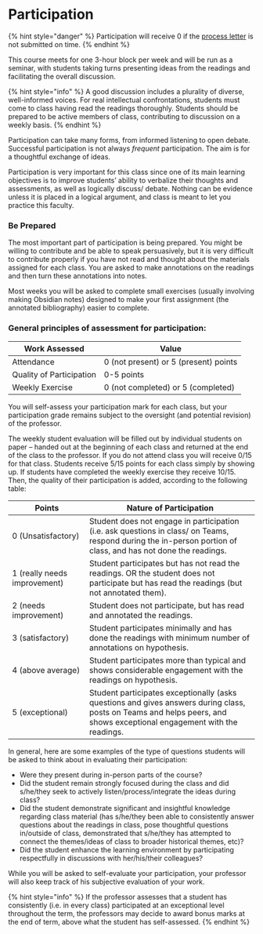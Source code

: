 # Participation



{% hint style="danger" %}
Participation will receive 0 if the [process letter](process-letters.md) is not submitted on time.&#x20;
{% endhint %}

This course meets for one 3-hour block per week and will be run as a seminar, with students taking turns presenting ideas from the readings and facilitating the overall discussion.&#x20;

{% hint style="info" %}
A good discussion includes a plurality of diverse, well-informed voices. For real intellectual confrontations, students must come to class having read the readings thoroughly. Students should be prepared to be active members of class, contributing to discussion on a weekly basis.
{% endhint %}

Participation can take many forms, from informed listening to open debate. Successful participation is not always _frequent_ participation. The aim is for a thoughtful exchange of ideas.

Participation is very important for this class since one of its main learning objectives is to improve students’ ability to verbalize their thoughts and assessments, as well as logically discuss/ debate. Nothing can be evidence unless it is placed in a logical argument, and class is meant to let you practice this faculty.&#x20;

### Be Prepared

The most important part of participation is being prepared. You might be willing to contribute and be able to speak persuasively, but it is very difficult to contribute properly if you have not read and thought about the materials assigned for each class. You are asked to make annotations on the readings and then turn these annotations into notes.

Most weeks you will be asked to complete small exercises (usually involving making Obsidian notes) designed to make your first assignment (the annotated bibliography) easier to complete.&#x20;

### General principles of assessment for participation:&#x20;

| Work Assessed            | Value                                 |
| ------------------------ | ------------------------------------- |
| Attendance               | 0 (not present) or 5 (present) points |
| Quality of Participation | 0-5 points                            |
| Weekly Exercise          | 0 (not completed) or 5 (completed)    |

You will self-assess your participation mark for each class, but your participation grade remains subject to the oversight (and potential revision) of the professor.

The weekly student evaluation will be filled out by individual students on paper – handed out at the beginning of each class and returned at the end of the class to the professor. If you do not attend class you will receive 0/15 for that class. Students receive 5/15 points for each class simply by showing up. If students have completed the weekly exercise they receive 10/15. Then, the quality of their participation is added, according to the following table:&#x20;

| Points                       | Nature of Participation                                                                                                                                                 |
| ---------------------------- | ----------------------------------------------------------------------------------------------------------------------------------------------------------------------- |
| 0 (Unsatisfactory)           | Student does not engage in participation (i.e. ask questions in class/ on Teams, respond during the in-person portion of class, and has not done the readings.          |
| 1 (really needs improvement) | Student participates but has not read the readings. OR the student does not participate but has read the readings (but not annotated them).                             |
| 2 (needs improvement)        | Student does not participate, but has read and annotated the readings.                                                                                                  |
| 3 (satisfactory)             | Student participates minimally and has done the readings with minimum number of annotations on hypothesis.                                                              |
| 4 (above average)            | Student participates more than typical and shows considerable engagement with the readings on hypothesis.                                                               |
| 5    (exceptional)           | Student participates exceptionally (asks questions and gives answers during class, posts on Teams and helps peers, and shows exceptional engagement with the readings.  |

In general, here are some examples of the type of questions students will be asked to think about in evaluating their participation:

* Were they present during in-person parts of the course?
* Did the student remain strongly focused during the class and did s/he/they seek to actively listen/process/integrate the ideas during class?
* Did the student demonstrate significant and insightful knowledge regarding class material (has s/he/they been able to consistently answer questions about the readings in class, pose thoughtful questions in/outside of class, demonstrated that s/he/they has attempted to connect the themes/ideas of class to broader historical themes, etc)?
* Did the student enhance the learning environment by participating respectfully in discussions with her/his/their colleagues?

While you will be asked to self-evaluate your participation, your professor will also keep track of his subjective evaluation of your work.&#x20;

{% hint style="info" %}
&#x20;If the professor assesses that a student has consistently (i.e. in every class) participated at an exceptional level throughout the term, the professors may decide to award bonus marks at the end of term, above what the student has self-assessed.
{% endhint %}
